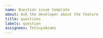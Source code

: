 ```yaml
---
name: Question issue template
about: Ask the developer about the feature
title: questions
labels: question
assignees: TetsuyaAzami
---
```

